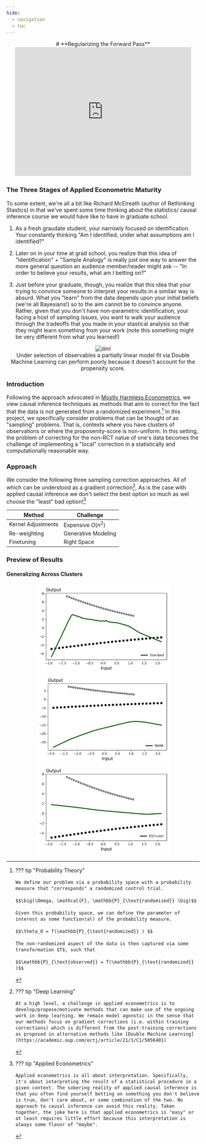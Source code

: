 ```yaml
---
hide:
  - navigation
  - toc
---
```


<center>
# **Regularizing the Forward Pass**
</center>

<center>

<iframe src="https://slides.com/pharringtonp19/rtc/embed?token=FxFf2FUF&style=transparent" width="460" height="336" title="rtc" scrolling="no" frameborder="0" webkitallowfullscreen mozallowfullscreen allowfullscreen></iframe>

</center>

### **The Three Stages of Applied Econometric Maturity**
To some extent, we're all a bit like Richard McElreath (author of Rethinking Stastics) in that we've spent some time thinking about the statistics/ causal inference course we would have like to have in graduate school. 

1. As a fresh graudate student, your narrowly focused on identification. Your constantly thinking "Am I identified, under what assumptions am I identified?" 

2. Later on in your time at grad school, you realize that this idea of "Identification" $+$ "Sample Analogy" is really just one way to answer the more general question an audience member/reader might ask -- "In order to believe your results, what am I betting on?" 

3. Just before your graduate, though, you realize that this idea that your trying to convince someone to interpret your results in a similair way is absurd. What you "learn" from the data depends upon your initial beliefs (we're all Bayesians!) so to the aim cannot be to convince anyone. Rather, given that you don't have non-parametric identification, your facing a host of sampling issues, you want to walk your audience through the tradeoffs that you made in your stastical analysis so that they might learn something from your work (note this something might be very different from what you learned!)

<center>

<img src="https://raw.githubusercontent.com/pharringtonp19/isga_paper/main/examples/dml.png" alt="dml" width="450"/> 
<div> Under selection of observables a partially linear model fit via Double Machine Learning can perform poorly because it doesn't account for the propensity score.</div>
</center>
 
### **Introduction**

Following the approach advocated in [Mostly Harmless Econometrics](https://www.mostlyharmlesseconometrics.com/), we view causal inference techniques as methods that aim to correct for the fact that the data is not generated from a randomized experiment.[^1] 
In this project, we specifically consider problems that can be thought of as "sampling" problems. That is, contexts where you have clusters of observations or where the proposenity-score is non-uniform. In this setting, the problem of correcting for the non-RCT natue of one's data becomes the challenge of implementing a "local" correction in a statistically and computationally reasonable way.


### **Approach**

We consider the following three sampling correction approaches. All of which can be understood as a gradient correction[^2]. As is the case with applied causal inference we don't select the best option so much as wel choose the "least" bad option![^3]

<center>

 Method | Challenge |
| --- | --- |
| Kernel Adjustments | Expensive $O(n^2)$ |
| Re-weighting | Generative Modeling | 
| Finetuning | Right Space | 

</center>





### **Preview of Results**

#### **Generalizing Across Clusters**
<center>
<img src="https://raw.githubusercontent.com/pharringtonp19/rfp/main/docs/fig/preview_results/grad_desc_toy_Standard%20(2).png" alt="drawing" width="350"/> 
<img src="https://raw.githubusercontent.com/pharringtonp19/rfp/main/docs/fig/preview_results/grad_desc_toy_MAML%20(1).png" alt="drawing" width="350"/> 
<img src="https://raw.githubusercontent.com/pharringtonp19/rfp/main/docs/fig/preview_results/grad_desc_toy_ESCluster%20(1).png" alt="drawing" width="350"/> 

</center>

[^1]: ??? tip "Probability Theory"

        We define our problem via a probability space with a probability measure that "corresponds" a randomized control trial.
        
        $$\big(\Omega, \mathcal{F}, \mathbb{P}_{\text{randomized}} \big)$$
        
        Given this probability space, we can define the parameter of interest as some function(al) of the probability measure. 

        $$\theta_0 = f(\mathbb{P}_{\text{randomized}} ) $$

        The non-randomized aspect of the data is then captured via some transformation $T$, such that 

        $$\mathbb{P}_{\text{observed}} = T(\mathbb{P}_{\text{randomized}} )$$

[^2]: ??? tip "Deep Learning"

        At a high level, a challenge in applied econometrics is to develop/propose/motivate methods that can make use of the ongoing work in deep learning. We remain model agonstic in the sense that our methods focus on gradient corrections (i.e. within training corrections) which is different from the post-training corrections as proposed in alternative methods like [Double Machine Learning](https://academic.oup.com/ectj/article/21/1/C1/5056401)
 
 [^3]: ??? tip "Applied Econometrics" 

        Applied econometrics is all about interpretation. Specifically, it's about interpreting the result of a statistical procedure in a given context. The sobering reality of applied causal inference is that you often find yourself betting on something you don't believe is true, don't care about, or some combination of the two. No approach to causal inference can avoid this reality. Taken together, the joke here is that applied econometrics is "easy" or at least requires little effort because this interpretation is always some flavor of "maybe". 